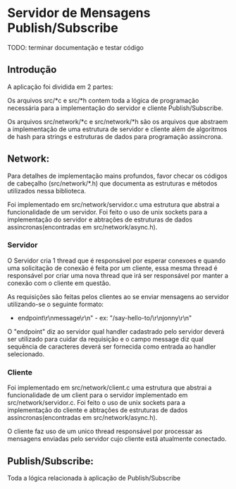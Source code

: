# Servidor de Mensagens Publish/Subscribe

TODO: terminar documentação e testar código

## Introdução
A aplicação foi dividida em 2 partes:

Os arquivos src/*c e src/*h contem toda a lógica de programação necessária para a implementação do servidor e cliente Publish/Subscribe.

Os arquivos src/network/*c e src/network/*h são os arquivos que abstraem a implementação de uma estrutura de servidor e cliente além de algoritmos de hash para strings e estruturas de dados para programação assincrona.

## Network:
Para detalhes de implementação mains profundos, favor checar os códigos de cabeçalho (src/network/*.h) que documenta as estruturas e métodos utilizados nessa biblioteca.

Foi implementado em src/network/servidor.c uma estrutura que abstrai a funcionalidade de um servidor.
Foi feito o uso de unix sockets para a implementação do servidor e abtrações de estruturas de dados assincronas(encontradas em src/network/async.h).

### Servidor
O Servidor cria 1 thread que é responsável por esperar conexoes e quando uma solicitação de conexão é feita por um cliente, essa mesma thread é responsável por criar uma nova thread que irá ser responsável por manter a conexão com o cliente em questão.

As requisições são feitas pelos clientes ao se enviar mensagens ao servidor utilizando-se o seguinte formato:
*  endpoint\r\nmessage\r\n" - ex: "/say-hello-to/\r\njonny\r\n"

O "endpoint" diz ao servidor qual handler cadastrado pelo servidor deverá ser utilizado para cuidar da requisição e o campo message diz qual sequência de caracteres deverá ser fornecida como entrada ao handler selecionado.

### Cliente
Foi implementado em src/network/client.c uma estrutura que abstrai a funcionalidade de um client para o servidor implementado em src/network/servidor.c.
Foi feito o uso de unix sockets para a implementação do cliente e abtrações de estruturas de dados assincronas(encontradas em src/network/async.h).

O cliente faz uso de um unico thread responsável por processar as mensagens enviadas pelo servidor cujo cliente está atualmente conectado.

## Publish/Subscribe:
Toda a lógica relacionada à aplicação de Publish/Subscribe